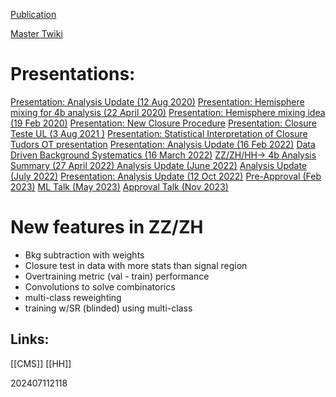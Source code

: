 
[Publication]([https://link.springer.com/article/10.1140/epjc/s10052-024-13021-z#Bib1)



[Master Twiki](https://twiki.cern.ch/twiki/bin/view/CMS/DiBoson4b)


# Presentations: 
[Presentation: Analysis Update (12 Aug 2020)](https://indico.cern.ch/event/943915/#8-zzzh-4b-analysis-update)
[Presentation: Hemisphere mixing for 4b analysis (22 April 2020)](https://indico.cern.ch/event/904966/#7-hemisphere-mixing-for-4b-ana)
[Presentation: Hemisphere mixing idea (19 Feb 2020)](https://indico.cern.ch/event/882445/#b-363125-higgs-to-bb)
[Presentation: New Closure Procedure](https://indico.cern.ch/event/996938/contributions/4253941/attachments/2201084/3722891/ZB4b_new_closure_procedure_VH_group_meeting.pdf)
[Presentation: Closure Teste UL (3 Aug 2021 )](https://indico.cern.ch/event/904966/#7-hemisphere-mixing-for-4b-ana)
[Presentation: Statistical Interpretation of Closure](https://indico.cern.ch/event/1071750/#b-431981-higgs-to-bb)
[Tudors OT presentation](https://indico.cern.ch/event/1051224/contributions/4569120/attachments/2337900/3985125/Manole_Phystat2021%5B53%5D.pdf)
[Presentation: Analysis Update (16 Feb 2022)](https://indico.cern.ch/event/1109092/#b-445618-higgs-to-bb)
[Data Driven Background Systematics (16 March 2022)](https://indico.cern.ch/event/1109094/contributions/4780211/attachments/2409200/4124958/background_systematics_update_2020_03_16.pdf)
[ZZ/ZH/HH-> 4b Analysis Summary (27 April 2022) ](https://indico.cern.ch/event/1109097/contributions/4841457/attachments/2432782/4166139/analysis_summary_2022_04_27.pdf)
[Analysis Update (June 2022)](https://indico.cern.ch/event/1154440/contributions/4902814/attachments/2458420/4214499/analysis_summary_2022_06_08.pdf)
[Analysis Update (July 2022)](https://indico.cern.ch/event/1154442/contributions/4950018/attachments/2476240/4249697/background_systematics_and_sensitivity_update_2022_07_06.pdf)
[Presentation: Analysis Update (12 Oct 2022)](https://indico.cern.ch/event/1201779/#28-update-on-zzzh-to-4b-analys)
[Pre-Approval (Feb 2023)](https://indico.cern.ch/event/1233745/#16-pre-approval-of-hig-22-011)
[ML Talk (May 2023)](https://indico.cern.ch/event/1279476/#33-machine-learning-in-hig-22)
[Approval Talk (Nov 2023)](https://indico.cern.ch/event/1344769/)


# New features in ZZ/ZH
- Bkg subtraction with weights
- Closure test in data with more stats than signal region
- Overtraining metric (val - train) performance
- Convolutions to solve combinatorics 
- multi-class reweighting
- training w/SR (blinded) using multi-class

## Links: 

[[CMS]]
[[HH]]

202407112118

